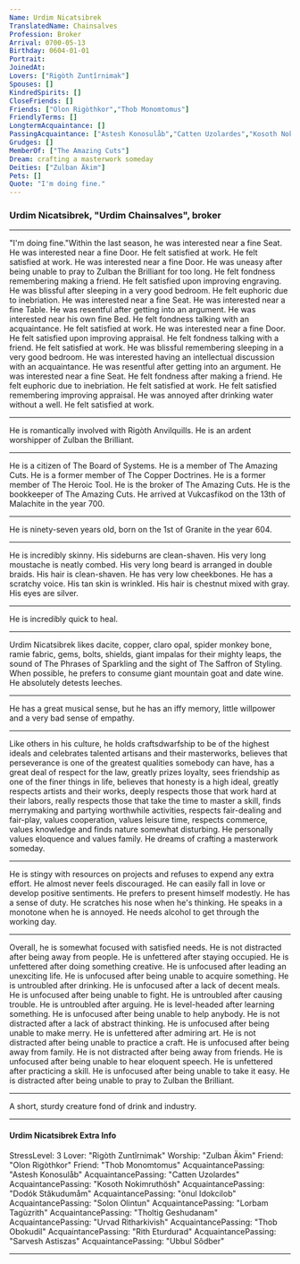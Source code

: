 ```yaml
---
Name: Urdim Nicatsibrek
TranslatedName: Chainsalves
Profession: Broker    
Arrival: 0700-05-13
Birthday: 0604-01-01
Portrait:
JoinedAt: 
Lovers: ["Rigòth Zuntîrnimak"]
Spouses: []
KindredSpirits: []
CloseFriends: []
Friends: ["Olon Rigòthkor","Thob Monomtomus"]
FriendlyTerms: []
LongtermAcquaintance: []
PassingAcquaintance: ["Astesh Konosulåb","Catten Uzolardes","Kosoth Nokimruthösh","Dodók Stâkudumåm","ònul Idokcilob","Solon Olintun","Lorbam Tagùzrith","Tholtig Geshudanam","Urvad Rìtharkivish","Thob Obokudil","Rith Eturdurad","Sarvesh Astiszas","Ubbul Sôdber"]
Grudges: []
MemberOf: ["The Amazing Cuts"]
Dream: crafting a masterwork someday
Deities: ["Zulban Äkim"]
Pets: []
Quote: "I'm doing fine."
---
```


### Urdim Nicatsibrek, "Urdim Chainsalves", broker 
 
***

"I'm doing fine."Within the last season, he was interested near a fine Seat. He was interested near a fine Door. He felt satisfied at work. He felt satisfied at work. He was interested near a fine Door. He was uneasy after being unable to pray to Zulban the Brilliant for too long. He felt fondness remembering making a friend. He felt satisfied upon improving engraving. He was blissful after sleeping in a very good bedroom. He felt euphoric due to inebriation. He was interested near a fine Seat. He was interested near a fine Table. He was resentful after getting into an argument. He was interested near his own fine Bed. He felt fondness talking with an acquaintance. He felt satisfied at work. He was interested near a fine Door. He felt satisfied upon improving appraisal. He felt fondness talking with a friend. He felt satisfied at work. He was blissful remembering sleeping in a very good bedroom. He was interested having an intellectual discussion with an acquaintance. He was resentful after getting into an argument. He was interested near a fine Seat. He felt fondness after making a friend. He felt euphoric due to inebriation. He felt satisfied at work. He felt satisfied remembering improving appraisal. He was annoyed after drinking water without a well. He felt satisfied at work. 
***

He is romantically involved with Rigòth Anvilquills. He is an ardent worshipper of Zulban the Brilliant. 
***

He is a citizen of The Board of Systems. He is a member of The Amazing Cuts. He is a former member of The Copper Doctrines. He is a former member of The Heroic Tool. He is the broker of The Amazing Cuts. He is the bookkeeper of The Amazing Cuts. He arrived at Vukcasfikod on the 13th of Malachite in the year 700. 
***

He is ninety-seven years old, born on the 1st of Granite in the year 604. 
***

He is incredibly skinny. His sideburns are clean-shaven. His very long moustache is neatly combed. His very long beard is arranged in double braids. His hair is clean-shaven. He has very low cheekbones. He has a scratchy voice. His tan skin is wrinkled. His hair is chestnut mixed with gray. His eyes are silver. 
***

He is incredibly quick to heal. 
***

Urdim Nicatsibrek likes dacite, copper, claro opal, spider monkey bone, ramie fabric, gems, bolts, shields, giant impalas for their mighty leaps, the sound of The Phrases of Sparkling and the sight of The Saffron of Styling. When possible, he prefers to consume giant mountain goat and date wine. He absolutely detests leeches. 
***

He has a great musical sense, but he has an iffy memory, little willpower and a very bad sense of empathy. 
***

Like others in his culture, he holds craftsdwarfship to be of the highest ideals and celebrates talented artisans and their masterworks, believes that perseverance is one of the greatest qualities somebody can have, has a great deal of respect for the law, greatly prizes loyalty, sees friendship as one of the finer things in life, believes that honesty is a high ideal, greatly respects artists and their works, deeply respects those that work hard at their labors, really respects those that take the time to master a skill, finds merrymaking and partying worthwhile activities, respects fair-dealing and fair-play, values cooperation, values leisure time, respects commerce, values knowledge and finds nature somewhat disturbing. He personally values eloquence and values family. He dreams of crafting a masterwork someday. 
***

He is stingy with resources on projects and refuses to expend any extra effort. He almost never feels discouraged. He can easily fall in love or develop positive sentiments. He prefers to present himself modestly. He has a sense of duty. He scratches his nose when he's thinking. He speaks in a monotone when he is annoyed. He needs alcohol to get through the working day. 
***

Overall, he is somewhat focused with satisfied needs. He is not distracted after being away from people. He is unfettered after staying occupied. He is unfettered after doing something creative. He is unfocused after leading an unexciting life. He is unfocused after being unable to acquire something. He is untroubled after drinking. He is unfocused after a lack of decent meals. He is unfocused after being unable to fight. He is untroubled after causing trouble. He is untroubled after arguing. He is level-headed after learning something. He is unfocused after being unable to help anybody. He is not distracted after a lack of abstract thinking. He is unfocused after being unable to make merry. He is unfettered after admiring art. He is not distracted after being unable to practice a craft. He is unfocused after being away from family. He is not distracted after being away from friends. He is unfocused after being unable to hear eloquent speech. He is unfettered after practicing a skill. He is unfocused after being unable to take it easy. He is distracted after being unable to pray to Zulban the Brilliant. 
***

A short, sturdy creature fond of drink and industry. 
***

#### Urdim Nicatsibrek Extra Info

StressLevel: 3
Lover: "Rigòth Zuntîrnimak"
Worship: "Zulban Äkim"
Friend: "Olon Rigòthkor"
Friend: "Thob Monomtomus"
AcquaintancePassing: "Astesh Konosulåb"
AcquaintancePassing: "Catten Uzolardes"
AcquaintancePassing: "Kosoth Nokimruthösh"
AcquaintancePassing: "Dodók Stâkudumåm"
AcquaintancePassing: "ònul Idokcilob"
AcquaintancePassing: "Solon Olintun"
AcquaintancePassing: "Lorbam Tagùzrith"
AcquaintancePassing: "Tholtig Geshudanam"
AcquaintancePassing: "Urvad Rìtharkivish"
AcquaintancePassing: "Thob Obokudil"
AcquaintancePassing: "Rith Eturdurad"
AcquaintancePassing: "Sarvesh Astiszas"
AcquaintancePassing: "Ubbul Sôdber"

***
